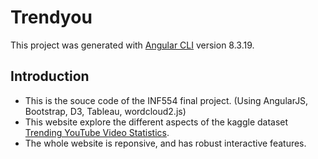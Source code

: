 # Trendyou

This project was generated with [Angular CLI](https://github.com/angular/angular-cli) version 8.3.19.

## Introduction 

- This is the souce code of the INF554 final project. (Using AngularJS, Bootstrap, D3, Tableau, wordcloud2.js)
- This website explore the different aspects of the kaggle dataset [Trending YouTube Video Statistics](https://www.kaggle.com/datasnaek/youtube-new).
- The whole website is reponsive, and has robust interactive features.
